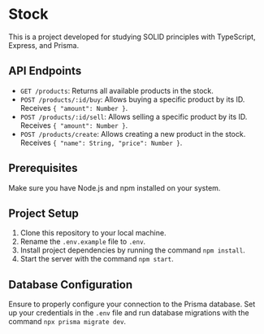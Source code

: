# Stock

This is a project developed for studying SOLID principles with TypeScript, Express, and Prisma.

## API Endpoints

- `GET /products`: Returns all available products in the stock.
- `POST /products/:id/buy`: Allows buying a specific product by its ID. Receives `{ "amount": Number }`.
- `POST /products/:id/sell`: Allows selling a specific product by its ID. Receives `{ "amount": Number }`.
- `POST /products/create`: Allows creating a new product in the stock. Receives `{ "name": String, "price": Number }`.

## Prerequisites

Make sure you have Node.js and npm installed on your system.

## Project Setup

1. Clone this repository to your local machine.
2. Rename the `.env.example` file to `.env`.
3. Install project dependencies by running the command `npm install`.
4. Start the server with the command `npm start`.

## Database Configuration

Ensure to properly configure your connection to the Prisma database. Set up your credentials in the `.env` file and run database migrations with the command `npx prisma migrate dev`.
